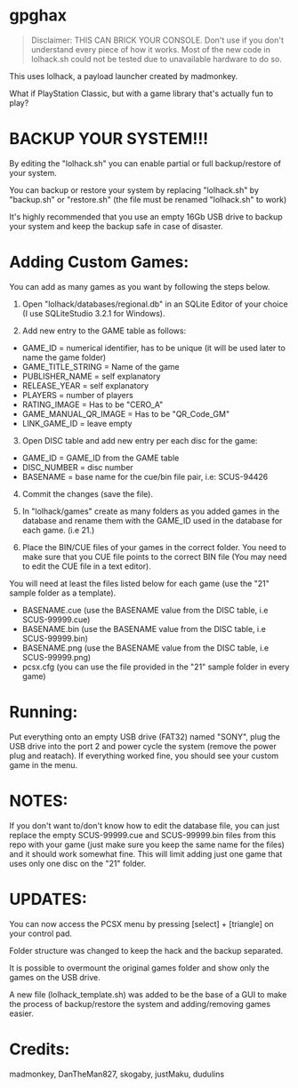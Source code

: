 # gpghax

>Disclaimer: THIS CAN BRICK YOUR CONSOLE. Don't use if you don't understand every piece of how it works. Most of the new code in lolhack.sh could not be tested due to unavailable hardware to do so.

This uses lolhack, a payload launcher created by madmonkey.

What if PlayStation Classic, but with a game library that's actually fun to play?

# BACKUP YOUR SYSTEM!!!

By editing the "lolhack.sh" you can enable partial or full backup/restore of your system.

You can backup or restore your system by replacing "lolhack.sh" by "backup.sh" or "restore.sh" (the file must be renamed "lolhack.sh" to work)

It's highly recommended that you use an empty 16Gb USB drive to backup your system and keep the backup safe in case of disaster.


# Adding Custom Games:

You can add as many games as you want by following the steps below.

1. Open "lolhack/databases/regional.db" in an SQLite Editor of your choice (I use SQLiteStudio 3.2.1 for Windows).

2. Add new entry to the GAME table as follows:
* GAME_ID = numerical identifier, has to be unique (it will be used later to name the game folder)
* GAME_TITLE_STRING = Name of the game
* PUBLISHER_NAME = self explanatory
* RELEASE_YEAR = self explanatory
* PLAYERS = number of players
* RATING_IMAGE = Has to be "CERO_A"
* GAME_MANUAL_QR_IMAGE = Has to be "QR_Code_GM"
* LINK_GAME_ID = leave empty

3. Open DISC table and add new entry per each disc for the game:
* GAME_ID = GAME_ID from the GAME table
* DISC_NUMBER = disc number
* BASENAME = base name for the cue/bin file pair, i.e: SCUS-94426

4. Commit the changes (save the file).

5. In "lolhack/games" create as many folders as you added games in the database and rename them with the GAME_ID used in the database for each game. (i.e 21.)

6. Place the BIN/CUE files of your games in the correct folder. You need to make sure that you CUE file points to the correct BIN file (You may need to edit the CUE file in a text editor).

You will need at least the files listed below for each game (use the "21" sample folder as a template).
* BASENAME.cue (use the BASENAME value from the DISC table, i.e SCUS-99999.cue)
* BASENAME.bin (use the BASENAME value from the DISC table, i.e SCUS-99999.bin)
* BASENAME.png (use the BASENAME value from the DISC table, i.e SCUS-99999.png)
* pcsx.cfg (you can use the file provided in the "21" sample folder in every game)

# Running:
Put everything onto an empty USB drive (FAT32) named "SONY", plug the USB drive into the port 2 and power cycle the system (remove the power plug and reatach). If everything worked fine, you should see your custom game in the menu.

# NOTES:
If you don't want to/don't know how to edit the database file, you can just replace the empty SCUS-99999.cue and SCUS-99999.bin files from this repo with your game (just make sure you keep the same name for the files) and it should work somewhat fine. This will limit adding just one game that uses only one disc on the "21" folder.

# UPDATES:
You can now access the PCSX menu by pressing [select] + [triangle] on your control pad.

Folder structure was changed to keep the hack and the backup separated.

It is possible to overmount the original games folder and show only the games on the USB drive.

A new file (lolhack_template.sh) was added to be the base of a GUI to make the process of backup/restore the system and adding/removing games easier.

# Credits:
madmonkey, DanTheMan827, skogaby, justMaku, dudulins

